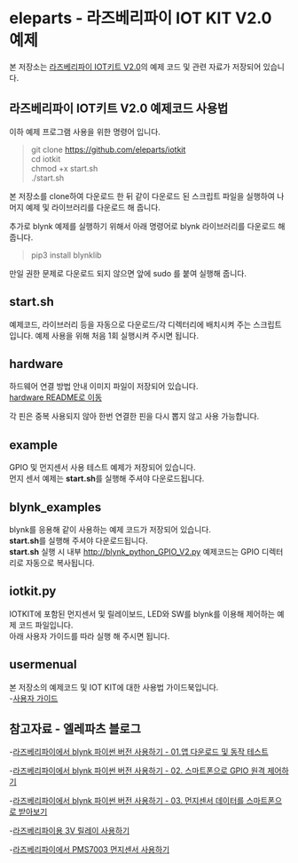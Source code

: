 # eleparts - 라즈베리파이 IOT KIT V2.0 예제  
  
본 저장소는 [라즈베리파이 IOT키트 V2.0](https://www.eleparts.co.kr/EPXMVGDB)의 예제 코드 및 관련 자료가 저장되어 있습니다.  
  
## 라즈베리파이 IOT키트 V2.0 예제코드 사용법
  
이하 예제 프로그램 사용을 위한 명령어 입니다.  
> git clone https://github.com/eleparts/iotkit  
> cd iotkit  
> chmod +x start.sh  
> ./start.sh  
  
본 저장소를 clone하여 다운로드 한 뒤 같이 다운로드 된 스크립트 파일을 실행하여 나머지 예제 및 라이브러리를 다운로드 해 줍니다.

추가로 blynk 예제를 실행하기 위해서 아래 명령어로 blynk 라이브러리를 다운로드 해 줍니다.
> pip3 install blynklib  
  
만일 권한 문제로 다운로드 되지 않으면 앞에 sudo 를 붙여 실행해 줍니다.
  
## start.sh  
  
예제코드, 라이브러리 등을 자동으로 다운로드/각 디렉터리에 배치시켜 주는 스크립트 입니다.
예제 사용을 위해 처음 1회 실행시켜 주시면 됩니다.  
  
## hardware  
  
하드웨어 연결 방법 안내 이미지 파일이 저장되어 있습니다.  
[hardware README로 이동](https://github.com/eleparts/iotkit/tree/master/hardware)  
  
각 핀은 중복 사용되지 않아 한번 연결한 핀을 다시 뽑지 않고 사용 가능합니다.  
  
## example  
  
GPIO 및 먼지센서 사용 테스트 예제가 저장되어 있습니다.  
먼지 센서 예제는 **start.sh**를 실행해 주셔야 다운로드됩니다.  
  
## blynk_examples
  
blynk를 응용해 같이 사용하는 예제 코드가 저장되어 있습니다.  
**start.sh**를 실행해 주셔야 다운로드됩니다.  
**start.sh** 실행 시 내부 http://blynk_python_GPIO_V2.py 예제코드는 GPIO 디렉터리로 자동으로 복사됩니다.  
  
## iotkit.py
  
IOTKIT에 포함된 먼지센서 및 릴레이보드, LED와 SW를 blynk를 이용해 제어하는 예제 코드 파일입니다.  
아래 사용자 가이드를 따라 실행 해 주시면 됩니다.  
  
## usermenual  
  
본 저장소의 예제코드 및 IOT KIT에 대한 사용법 가이드북입니다.  
-[사용자 가이드](https://www.eleparts.co.kr/data/_gextends/good-pdf/201907/good-pdf-7705965-1.pdf)  

## 참고자료 - 엘레파츠 블로그
  
-[라즈베리파이에서 blynk 파이썬 버전 사용하기 - 01.앱 다운로드 및 동작 테스트](https://blog.naver.com/elepartsblog/221590120617)  
  
-[라즈베리파이에서 blynk 파이썬 버전 사용하기 - 02. 스마트폰으로 GPIO 원격 제어하기](https://blog.naver.com/elepartsblog/221592159830)  
  
-[라즈베리파이에서 blynk 파이썬 버전 사용하기 - 03. 먼지센서 데이터를 스마트폰으로 받아보기](https://blog.naver.com/elepartsblog/221594252948)  
  
-[라즈베리파이용 3V 릴레이 사용하기](https://blog.naver.com/elepartsblog/221358322401)  
  
-[라즈베리파이에서 PMS7003 먼지센서 사용하기](https://blog.naver.com/elepartsblog/221347040698)  
  